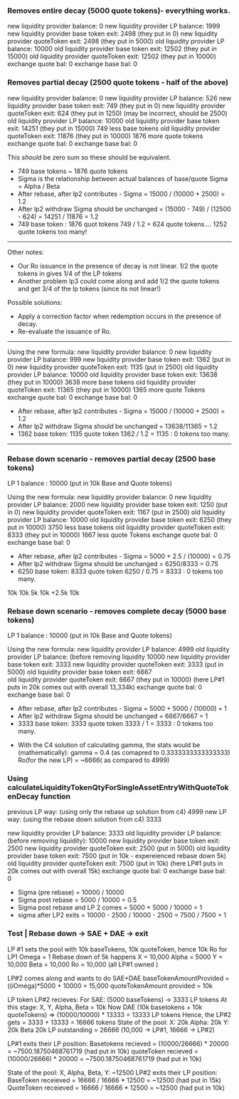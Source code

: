 ### Removes entire decay (5000 quote tokens)- everything works. 

new liquidity provider balance: 0
new liquidity provider LP balance: 1999
new liquidity provider base token exit: 2498 (they put in 0)
new liquidity provider quoteToken exit: 2498 (they put in 5000)
old liquidity provider LP balance: 10000
old liquidity provider base token exit: 12502 (they put in 15000)
old liquidity provider quoteToken exit: 12502 (they put in 10000)
exchange quote bal: 0
exchange base bal: 0


### Removes partial decay (2500 quote tokens - half of the above)

new liquidity provider balance: 0
new liquidity provider LP balance: 526 
new liquidity provider base token exit: 749 (they put in 0)
new liquidity provider quoteToken exit: 624 (they put in 1250) (may be incorrect, should be 2500)
old liquidity provider LP balance: 10000
old liquidity provider base token exit: 14251 (they put in 15000) 749  less base tokens
old liquidity provider quoteToken exit: 11876 (they put in 10000) 1876 more quote tokens
exchange quote bal: 0
exchange base bal: 0

This _should_ be zero sum so these should be equivalent.

- 749 base tokens ~ 1876 quote tokens
- Sigma is the relationship between actual balances of base/quote Sigma = Alpha / Beta
- After rebase, after lp2 contributes - Sigma = 15000 / (10000 + 2500) = 1.2
- After lp2 withdraw Sigma should be unchanged = (15000 - 749) / (12500 - 624) = 14251 / 11876 = 1.2
- 749 base token : 1876 quot tokens    749 / 1.2 = 624 quote tokens.... 1252 quote tokens too many!

-------------------

Other notes:

- Our Ro issuance in the presence of decay is not linear. 1/2 the quote tokens in gives 1/4 of the LP tokens
- Another problem lp3 could come along and add 1/2 the quote tokens and get 3/4 of the lp tokens (since its not linear!)


Possible solutions:

- Apply a correction factor when redemption occurs in the presence of decay. 
- Re-evaluate the issuance of Ro. 


-------------------
Using the new formula: 
new liquidity provider balance: 0
new liquidity provider LP balance: 999
new liquidity provider base token exit: 1362 (put in 0)
new liquidity provider quoteToken exit: 1135 (put in 2500)
old liquidity provider LP balance: 10000
old liquidity provider base token exit: 13638 (they put in 10000) 3638 more base tokens
old liquidity provider quoteToken exit: 11365 (they put in 10000) 1365 more quote Tokens
exchange quote bal: 0
exchange base bal: 0
- After rebase, after lp2 contributes - Sigma = 15000 / (10000 + 2500) = 1.2
- After lp2 withdraw Sigma should be unchanged = 13638/11365 = 1.2
- 1362 base token: 1135 quote token  1362 / 1.2 = 1135 : 0 tokens too many.



---

### Rebase down scenario - removes partial decay (2500 base tokens)
LP 1 balance : 10000 (put in 10k Base and Quote tokens)

Using the new formula: 
new liquidity provider balance: 0
new liquidity provider LP balance: 2000 
new liquidity provider base token exit: 1250 (put in 0)
new liquidity provider quoteToken exit: 1167 (put in 2500)
old liquidity provider LP balance: 10000
old liquidity provider base token exit: 6250 (they put in 10000) 3750 less base tokens
old liquidity provider quoteToken exit: 8333 (they put in 10000) 1667 less quote Tokens
exchange quote bal: 0
exchange base bal: 0
- After rebase, after lp2 contributes - Sigma = 5000 + 2.5 / (10000) = 0.75
- After lp2 withdraw Sigma should be unchanged = 6250/8333 = 0.75
- 6250 base token: 8333 quote token  6250 / 0.75 = 8333 : 0 tokens too many.

10k   10k
5k    10k
+2.5k  10k

### Rebase down scenario - removes complete decay (5000 base tokens)
LP 1 balance : 10000 (put in 10k Base and Quote tokens)

Using the new formula: 
new liquidity provider LP balance: 4999 
old liquidity provider LP balance: (before removing liquidity 10000
new liquidity provider base token exit: 3333 
new liquidity provider quoteToken exit: 3333 (put in 5000)
old liquidity provider base token exit: 6667  
old liquidity provider quoteToken exit: 6667 (they put in 10000) 
(here LP#1 puts in 20k comes out with overall 13,334k)
exchange quote bal: 0
exchange base bal: 0

- After rebase, after lp2 contributes - Sigma = 5000 + 5000 / (10000) = 1
- After lp2 withdraw Sigma should be unchanged = 6667/6667 = 1
- 3333 base token: 3333 quote token  3333 / 1 = 3333 : 0 tokens too many.

* With the C4 solution of calculating gamma, the stats would be (mathematically):
gamma = 0.4 (as comapred to 0.3333333333333333)
Ro(for the new LP) = ~6666( as compared to 4999) 



### Using calculateLiquidityTokenQtyForSingleAssetEntryWithQuoteTokenDecay function
previous LP way: (using only the rebase up solution from c4)  4999
new LP way: (using the rebase down solution from c4)  3333

new liquidity provider LP balance: 3333
old liquidity provider LP balance: (before removing liquidity): 10000
new liquidity provider base token exit: 2500
new liquidity provider quoteToken exit: 2500 (put in 5000)
old liquidity provider base token exit: 7500 (put in 10k - expereienced rebase down 5k)
old liquidity provider quoteToken exit: 7500 (put in 10k)
(here LP#1 puts in 20k comes out with overall 15k)
exchange quote bal: 0
exchange base bal: 0
- Sigma (pre rebase) = 10000 / 10000
- Sigma post rebase = 5000  / 10000 = 0.5
- Sigma post rebase and LP 2 comes = 5000 + 5000 / 10000 = 1
- sigma after LP2 exits = 10000 - 2500 / 10000 - 2500 = 7500 / 7500 = 1 

### Test | Rebase down -> SAE + DAE  -> exit  
LP #1 sets the pool with 10k baseTokens, 10k quoteToken, hence 10k Ro for LP1
Omega = 1
Rebase down of 5k happens
X = 10,000
Alpha = 5000
Y = 10,000
Beta = 10,000
Ro = 10,000 (all LP#1 owned )

LP#2 comes along and wants to do SAE+DAE
baseTokenAmountProvided = ((iOmega)*5000 + 10000
                        = 15,000
quoteTokenAmount provided = 10k

LP token LP#2 recieves:
For SAE: (5000 baseTokens) -> 3333 LP tokens
  At this stage: X, Y, Alpha, Beta = 10k
Now DAE (10k basetokens + 10k quoteTokens) => (10000/10000) * 13333  = 13333 LP tokens
Hence, the LP#2 gets = 3333 + 13333 = 16666 tokens
State of the pool: 
X: 20k
Alpha: 20k
Y: 20k
Beta 20k
LP outstanding = 26666 (10,000 -> LP#1, 16666 -> LP#2)

LP#1 exits their LP position:
Basetokens recieved = (10000/26666) * 20000 = ~7500.18750468761719 (had put in 10k)
quoteToken recieved = (10000/26666) * 20000 = ~7500.18750468761719 (had put in 10k)

State of the pool: 
X, Alpha, Beta, Y: ~12500
LP#2 exits their LP position:
BaseToken receieved = 16666 / 16666 * 12500 = ~12500 (had put in 15k)
QuoteToken receieved = 16666 / 16666 * 12500 = ~12500 (had put in 10k)
